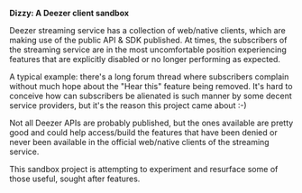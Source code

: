 **Dizzy: A Deezer client sandbox**

Deezer streaming service has a collection of web/native clients, which are making use of the public API & SDK published. At times, the subscribers of the streaming service are in the most uncomfortable position experiencing features that are explicitly disabled or no longer performing as expected.

A typical example: there's a long forum thread where subscribers complain without much hope about the "Hear this" feature being removed. It's hard to conceive how can subscribers be alienated is such manner by some decent service providers, but it's the reason this project came about :-)

Not all Deezer APIs are probably published, but the ones available are pretty good and could help access/build the features that have been denied or never been available in the official web/native clients of the streaming service.

This sandbox project is attempting to experiment and resurface some of those useful, sought after features.
